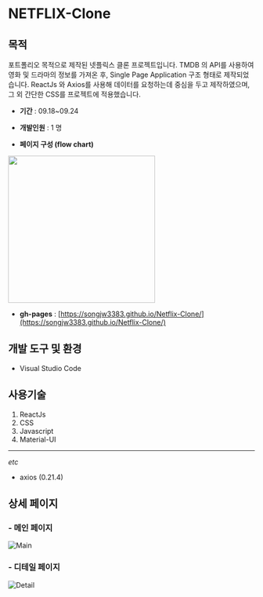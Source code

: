 # NETFLIX-Clone
## 목적
포트폴리오 목적으로 제작된 넷플릭스 클론 프로젝트입니다.
TMDB 의 API를 사용하여 영화 및 드라마의 정보를 가져온 후, Single Page Application 구조 형태로 제작되었습니다.
ReactJs 와 Axios를 사용해 데이터를 요청하는데 중심을 두고 제작하였으며, 그 외 간단한 CSS를 프로젝트에 적용했습니다.

- **기간** :
09.18~09.24

- **개발인원** :
1 명

- **페이지 구성 (flow chart)** 
<img src="https://user-images.githubusercontent.com/56250064/134765318-a2f76d65-9fe8-4251-86d9-113a03d550eb.png" witdh="400" height="300">


- **gh-pages** : 
[https://songjw3383.github.io/Netflix-Clone/](https://songjw3383.github.io/Netflix-Clone/)

## 개발 도구 및 환경
- Visual Studio Code

## 사용기술
1. ReactJs
2. CSS
3. Javascript
4. Material-UI

<hr/>

*etc* 
- axios (0.21.4)

## 상세 페이지 
### - 메인 페이지
![Main](https://user-images.githubusercontent.com/56250064/134764639-ca7f3beb-49d3-41f2-af9b-ca3f105b34a0.png)

### - 디테일 페이지
![Detail](https://user-images.githubusercontent.com/56250064/134764654-9f02bcf2-d5c9-4017-9fc5-d5b79fa37e21.png)
